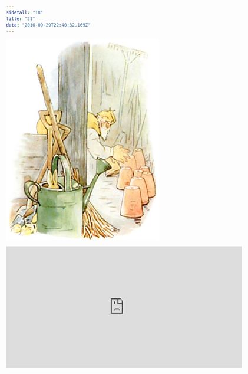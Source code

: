 ```yaml
---
sidetall: "18"
title: "21"
date: "2016-09-29T22:40:32.169Z"
---
```


![GliseGeir Grevling & Herr Havre Rev](./18.jpg)





<iframe src="https://docs.google.com/forms/d/e/1FAIpQLSdaU1qxlU76iRXUClnxtVycECOt0wqjnCQ8tT6mIzPJxbwDUg/viewform?embedded=true" width="640" height="330" frameborder="0" marginheight="0" marginwidth="0">Loading...</iframe>
